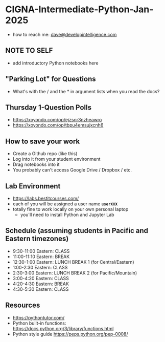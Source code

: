 # CIGNA-Intermediate-Python-Jan-2025
* how to reach me: dave@developintelligence.com

## NOTE TO SELF
* add introductory Python notebooks here
  
## "Parking Lot" for Questions
* What's with the / and the * in argument lists when you read the docs?

## Thursday 1-Question Polls
* https://xoyondo.com/op/ejzsnr3nzheawro
* https://xoyondo.com/op/tbpu4emsujxcnh6

## How to save your work
* Create a Github repo (like this)
* Log into it from your student environment
* Drag notebooks into it
* You probably can't access Google Drive / Dropbox / etc.

## Lab Environment
* https://labs.bestitcourses.com/
* each of you will be assigned a user name __`userXXX`__
* totally fine to work locally on your own personal laptop
  * you'll need to install Python and Jupyter Lab
  
## Schedule (assuming students in Pacific and Eastern timezones)
*  9:30-11:00 Eastern: CLASS
* 11:00-11:10 Eastern: BREAK
*  12:30-1:00 Eastern: LUNCH BREAK 1 (for Central/Eastern)
*   1:00-2:30 Eastern: CLASS
*   2:30-3:00 Eastern: LUNCH BREAK 2 (for Pacific/Mountain)
*   3:00-4:20 Eastern: CLASS
*   4:20-4:30 Eastern: BREAK
*   4:30-5:30 Eastern: CLASS

## Resources
* https://pythontutor.com/
* Python built-in functions: https://docs.python.org/3/library/functions.html
* Python style guide https://peps.python.org/pep-0008/

